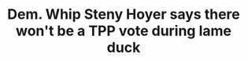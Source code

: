 ---
layout: post
title: Dem. Whip Steny Hoyer says there won't be a TPP vote during lame duck 
screenshot_url: ./images/video-preview.png

text: 

video-url: https://www.youtube.com/embed/7FFy3dmKRrY
---